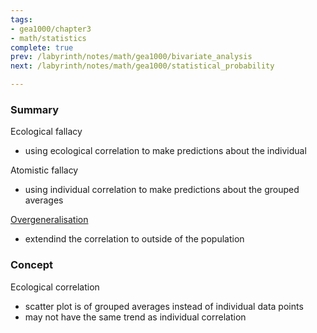```yaml
---
tags:
- gea1000/chapter3
- math/statistics
complete: true
prev: /labyrinth/notes/math/gea1000/bivariate_analysis
next: /labyrinth/notes/math/gea1000/statistical_probability

---
```

### Summary
Ecological fallacy
- using ecological correlation to make predictions about the individual

Atomistic fallacy
- using individual correlation to make predictions about the grouped averages

[Overgeneralisation](/labyrinth/notes/math/gea1000/design_of_experiments#^08aeba)
- extendind the correlation to outside of the population
### Concept
Ecological correlation
- scatter plot is of grouped averages instead of individual data points
- may not have the same trend as individual correlation